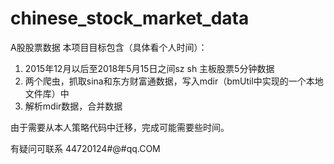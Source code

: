 # chinese_stock_market_data
A股股票数据
本项目目标包含（具体看个人时间）：
1. 2015年12月以后至2018年5月15日之间sz sh 主板股票5分钟数据
2. 两个爬虫，抓取sina和东方财富通数据，写入mdir（bmUtil中实现的一个本地文件库）中
3. 解析mdir数据，合并数据

由于需要从本人策略代码中迁移，完成可能需要些时间。

有疑问可联系 44720124#@#qq.COM
